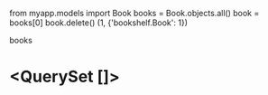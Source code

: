 from myapp.models import Book
books = Book.objects.all()
book = books[0]
book.delete()
(1, {'bookshelf.Book': 1})

books
# <QuerySet []>
